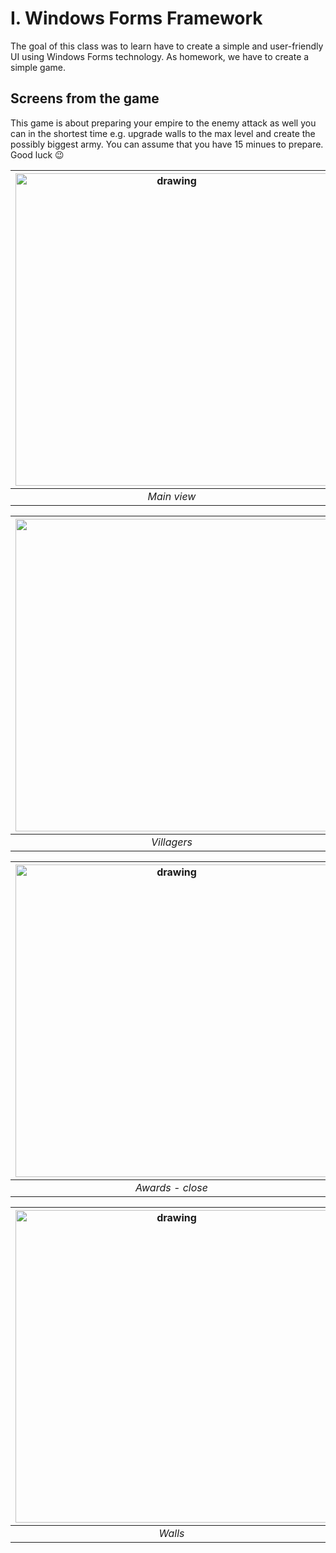 # I. Windows Forms Framework

The goal of this class was to learn have to create a simple and user-friendly UI using Windows Forms technology. As homework, we have to create a simple game.

## Screens from the game
This game is about preparing your empire to the enemy attack as well you can in the shortest time e.g. upgrade walls to the max level and create the possibly biggest army. You can assume that you have 15 minues to prepare. Good luck :wink:

|<img src="https://user-images.githubusercontent.com/63188869/182022870-7869b000-5f25-4d94-a617-427e179cda78.png" alt="drawing" width="500"/>| <img src="https://user-images.githubusercontent.com/63188869/182022900-f5a38007-3bc0-48e9-a2b2-a10caa6f7b8f.png" alt="drawing" width="500"/> |
| :--: | :--: |
| *Main view* | *Castle* |


|<img src="https://user-images.githubusercontent.com/63188869/182022917-754a34b3-0a49-49c9-888c-90990879e544.png" width="500"/> | <img src="https://user-images.githubusercontent.com/63188869/182022943-bfa7fdd9-cd48-499d-ac05-f1378431eaa6.png" alt="drawing" width="500"/> |
| :--: | :--: |
| *Villagers* | *Army* |


|<img src="https://user-images.githubusercontent.com/63188869/182023050-16a5d661-98c7-4288-8179-b10328a1d31c.png" alt="drawing" width="500"/> | <img src="https://user-images.githubusercontent.com/63188869/182022974-759f7141-4683-45aa-ae8d-7c75c5b08056.png" alt="drawing" width="500"/> |
| :--: | :--: |
| *Awards - close* | *Awards - open* |

|<img src="https://user-images.githubusercontent.com/63188869/182023051-d9d085af-1f5c-4d1c-9134-6c97c8162aad.png" alt="drawing" width="500"/> | <img src="https://user-images.githubusercontent.com/63188869/182022960-75140e73-4007-4014-9adf-c6776920157f.png" alt="drawing" width="500"/> |
| :--: | :--: |
| *Walls* | *Statistics* |

